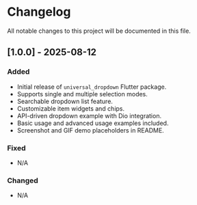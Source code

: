 # Changelog

All notable changes to this project will be documented in this file.

## [1.0.0] - 2025-08-12
### Added
- Initial release of `universal_dropdown` Flutter package.
- Supports single and multiple selection modes.
- Searchable dropdown list feature.
- Customizable item widgets and chips.
- API-driven dropdown example with Dio integration.
- Basic usage and advanced usage examples included.
- Screenshot and GIF demo placeholders in README.

### Fixed
- N/A

### Changed
- N/A



